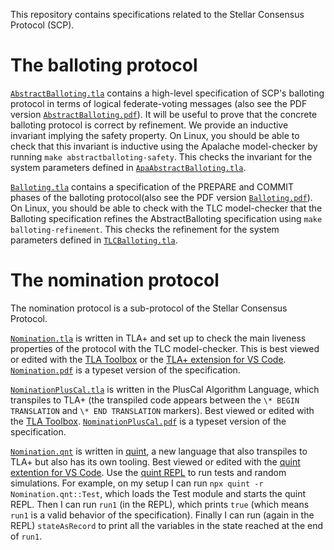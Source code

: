 This repository contains specifications related to the Stellar Consensus Protocol (SCP).

# The balloting protocol

[`AbstractBalloting.tla`](AbstractBalloting.tla) contains a high-level specification of SCP's balloting protocol in terms of logical federate-voting messages (also see the PDF version [`AbstractBalloting.pdf`](AbstractBalloting.pdf)).
It will be useful to prove that the concrete balloting protocol is correct by refinement.
We provide an inductive invariant implying the safety property.
On Linux, you should be able to check that this invariant is inductive using the Apalache model-checker by running `make abstractballoting-safety`.
This checks the invariant for the system parameters defined in [`ApaAbstractBalloting.tla`](ApaAbstractBalloting.tla).


[`Balloting.tla`](Balloting.tla) contains a specification of the PREPARE and COMMIT phases of the balloting protocol(also see the PDF version [`Balloting.pdf`](Balloting.pdf)).
On Linux, you should be able to check with the TLC model-checker that the Balloting specification refines the AbstractBalloting specification using `make balloting-refinement`.
This checks the refinement for the system parameters defined in [`TLCBalloting.tla`](TLCBalloting.tla).

# The nomination protocol

The nomination protocol is a sub-protocol of the Stellar Consensus Protocol.

[`Nomination.tla`](Nomination.tla) is written in TLA+ and set up to check the main liveness properties of the protocol with the TLC model-checker.
This is best viewed or edited with the [TLA Toolbox](https://github.com/tlaplus/tlaplus/releases/tag/v1.7.1#latest-tla-files) or the [TLA+ extension for VS Code](https://marketplace.visualstudio.com/items?itemName=alygin.vscode-tlaplus).
[`Nomination.pdf`](Nomination.pdf) is a typeset version of the specification.

[`NominationPlusCal.tla`](NominationPlusCal.tla) is written in the PlusCal Algorithm Language, which transpiles to TLA+ (the transpiled code appears between the `\* BEGIN TRANSLATION` and `\* END TRANSLATION` markers).
Best viewed or edited with the [TLA Toolbox](https://github.com/tlaplus/tlaplus/releases/tag/v1.7.1#latest-tla-files).
[`NominationPlusCal.pdf`](NominationPlusCal.pdf) is a typeset version of the specification.

[`Nomination.qnt`](Nomination.qnt) is written in [quint](https://github.com/informalsystems/quint), a new language that also transpiles to TLA+ but also has its own tooling.
Best viewed or edited with the [quint extention for VS Code](https://marketplace.visualstudio.com/items?itemName=informal.quint-vscode).
Use the [quint REPL](https://github.com/informalsystems/quint/blob/main/tutorials/repl/repl.md) to run tests and random simulations.
For example, on my setup I can run `npx quint -r Nomination.qnt::Test`, which loads the Test module and starts the quint REPL. Then I can run `run1` (in the REPL), which prints `true` (which means `run1` is a valid behavior of the specification). Finally I can run (again in the REPL) `stateAsRecord` to print all the variables in the state reached at the end of `run1`.
